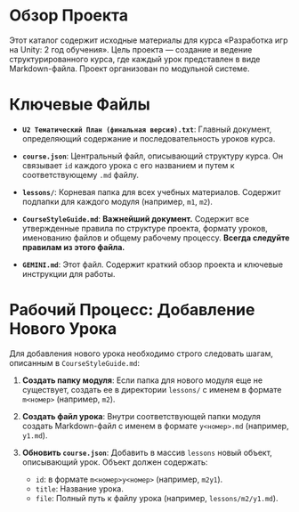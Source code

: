 # Обзор Проекта

Этот каталог содержит исходные материалы для курса «Разработка игр на Unity: 2 год обучения». Цель проекта — создание и ведение структурированного курса, где каждый урок представлен в виде Markdown-файла. Проект организован по модульной системе.

# Ключевые Файлы

*   **`U2 Тематический План (финальная версия).txt`**: Главный документ, определяющий содержание и последовательность уроков курса.

*   **`course.json`**: Центральный файл, описывающий структуру курса. Он связывает `id` каждого урока с его названием и путем к соответствующему `.md` файлу.

*   **`lessons/`**: Корневая папка для всех учебных материалов. Содержит подпапки для каждого модуля (например, `m1`, `m2`).

*   **`CourseStyleGuide.md`**: **Важнейший документ.** Содержит все утвержденные правила по структуре проекта, формату уроков, именованию файлов и общему рабочему процессу. **Всегда следуйте правилам из этого файла.**

*   **`GEMINI.md`**: Этот файл. Содержит краткий обзор проекта и ключевые инструкции для работы.

# Рабочий Процесс: Добавление Нового Урока

Для добавления нового урока необходимо строго следовать шагам, описанным в `CourseStyleGuide.md`:

1.  **Создать папку модуля**: Если папка для нового модуля еще не существует, создать ее в директории `lessons/` с именем в формате `m<номер>` (например, `m2`).

2.  **Создать файл урока**: Внутри соответствующей папки модуля создать Markdown-файл с именем в формате `y<номер>.md` (например, `y1.md`).

3.  **Обновить `course.json`**: Добавить в массив `lessons` новый объект, описывающий урок. Объект должен содержать:
    *   `id`: в формате `m<номер>y<номер>` (например, `m2y1`).
    *   `title`: Название урока.
    *   `file`: Полный путь к файлу урока (например, `lessons/m2/y1.md`).
